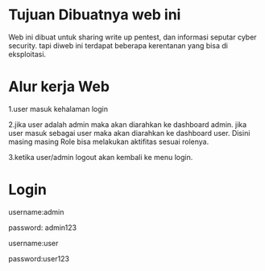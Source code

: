 # Tujuan Dibuatnya web ini
Web ini dibuat untuk sharing write up pentest, dan informasi seputar cyber security.
tapi diweb ini terdapat beberapa kerentanan yang bisa di eksploitasi.

# Alur kerja Web
1.user masuk kehalaman login

2.jika user adalah admin maka akan diarahkan ke dashboard admin. jika user masuk sebagai user maka akan diarahkan ke dashboard user. Disini masing masing Role bisa melakukan aktifitas sesuai rolenya.

3.ketika user/admin logout akan kembali ke menu login.

# Login
username:admin

password: admin123

username:user

password:user123



